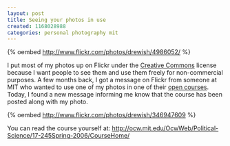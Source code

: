 ```yaml
---
layout: post
title: Seeing your photos in use
created: 1168028988
categories: personal photography mit
---
```

{% oembed http://www.flickr.com/photos/drewish/4986052/ %}

I put most of my photos up on Flickr under the [Creative Commons](http://creativecommons.org/)
license because I want people to see them and use them freely for non-commercial
purposes. A few months back, I got a message on Flickr from someone at MIT who
wanted to use one of my photos in one of their [open courses](http://ocw.mit.edu/index.html).
Today, I found a new message informing me know that the course has been posted
along with my photo.

{% oembed http://www.flickr.com/photos/drewish/346947609 %}

You can read the course yourself at: http://ocw.mit.edu/OcwWeb/Political-Science/17-245Spring-2006/CourseHome/

